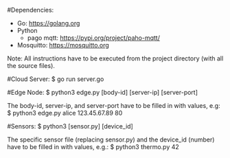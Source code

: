 #Dependencies:

- Go: https://golang.org
- Python
  - pago mqtt: https://pypi.org/project/paho-mqtt/
- Mosquitto: https://mosquitto.org

Note: All instructions have to be executed from the project
directory (with all the source files).

#Cloud Server:
$ go run server.go

#Edge Node:
$ python3 edge.py [body-id] [server-ip] [server-port]

The body-id, server-ip, and server-port have to be filled in with values, e.g:
$ python3 edge.py alice 123.45.67.89 80

#Sensors:
$ python3 [sensor.py] [device_id]

The specific sensor file (replacing sensor.py) and the device_id (number) have to be filled in with values, e.g.:
$ python3 thermo.py 42
